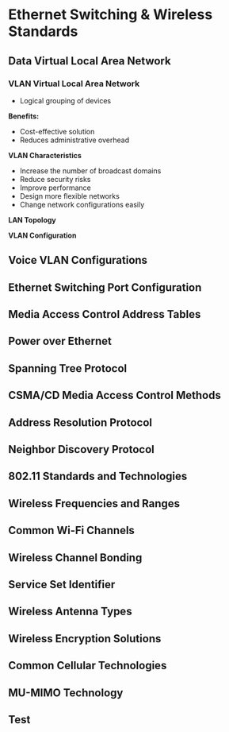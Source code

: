 # Ethernet Switching & Wireless Standards

## Data Virtual Local Area Network

### VLAN Virtual Local Area Network

* Logical grouping of devices

**Benefits:**

* Cost-effective solution
* Reduces administrative overhead

&#x20;**VLAN Characteristics**

* Increase the number of broadcast domains
* Reduce security risks
* Improve performance
* Design more flexible networks
* Change network configurations easily

**LAN Topology**



**VLAN Configuration**



## Voice VLAN Configurations



## Ethernet Switching Port Configuration



## Media Access Control Address Tables



## Power over Ethernet



## Spanning Tree Protocol



## CSMA/CD Media Access Control Methods



## Address Resolution Protocol



## Neighbor Discovery Protocol





## 802.11 Standards and Technologies



## Wireless Frequencies and Ranges





## Common Wi-Fi Channels





## Wireless Channel Bonding





## Service Set Identifier





## Wireless Antenna Types



## Wireless Encryption Solutions



## Common Cellular Technologies





## MU-MIMO Technology





## Test



















